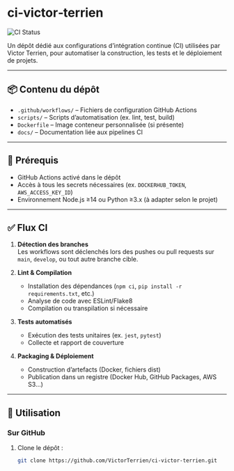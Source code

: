 # ci‑victor‑terrien

![CI Status](https://github.com/VictorTerrien/ci-victor-terrien/workflows/CI/badge.svg)

Un dépôt dédié aux configurations d’intégration continue (CI) utilisées par Victor Terrien, pour automatiser la construction, les tests et le déploiement de projets.

---

## 📦 Contenu du dépôt

- `.github/workflows/` – Fichiers de configuration GitHub Actions
- `scripts/` – Scripts d’automatisation (ex. lint, test, build)
- `Dockerfile` – Image conteneur personnalisée (si présente)
- `docs/` – Documentation liée aux pipelines CI

---

## 🔧 Prérequis

- GitHub Actions activé dans le dépôt
- Accès à tous les secrets nécessaires (ex. `DOCKERHUB_TOKEN`, `AWS_ACCESS_KEY_ID`)
- Environnement Node.js ≥14 ou Python ≥3.x (à adapter selon le projet)

---

## ✅ Flux CI

1. **Détection des branches**  
   Les workflows sont déclenchés lors des pushes ou pull requests sur `main`, `develop`, ou tout autre branche cible.

2. **Lint & Compilation**  
   - Installation des dépendances (`npm ci`, `pip install -r requirements.txt`, etc.)  
   - Analyse de code avec ESLint/Flake8  
   - Compilation ou transpilation si nécessaire

3. **Tests automatisés**  
   - Exécution des tests unitaires (ex. `jest`, `pytest`)  
   - Collecte et rapport de couverture

4. **Packaging & Déploiement**  
   - Construction d’artefacts (Docker, fichiers dist)  
   - Publication dans un registre (Docker Hub, GitHub Packages, AWS S3…)

---

## 🚀 Utilisation

### Sur GitHub

1. Clone le dépôt :
   ```bash
   git clone https://github.com/VictorTerrien/ci-victor-terrien.git
